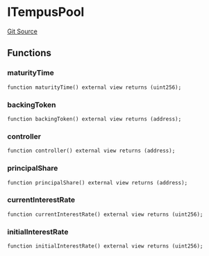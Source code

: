 # ITempusPool
[Git Source](https://github.com/Swivel-Finance/illuminate/blob/7162e4822e4bbebd99b67c43e703ecedf92a2138/src/interfaces/ITempusPool.sol)


## Functions
### maturityTime


```solidity
function maturityTime() external view returns (uint256);
```

### backingToken


```solidity
function backingToken() external view returns (address);
```

### controller


```solidity
function controller() external view returns (address);
```

### principalShare


```solidity
function principalShare() external view returns (address);
```

### currentInterestRate


```solidity
function currentInterestRate() external view returns (uint256);
```

### initialInterestRate


```solidity
function initialInterestRate() external view returns (uint256);
```


